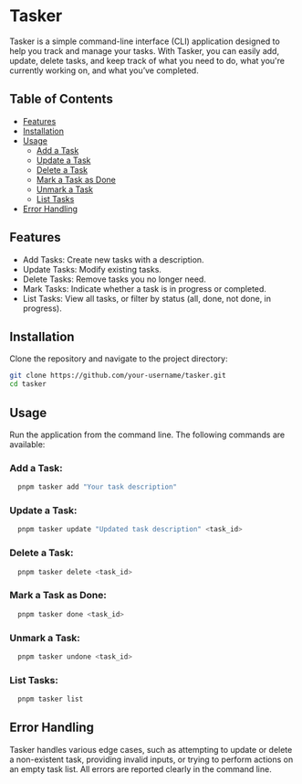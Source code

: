 # Tasker

Tasker is a simple command-line interface (CLI) application designed to help you track and manage your tasks. With Tasker, you can easily add, update, delete tasks, and keep track of what you need to do, what you're currently working on, and what you’ve completed.

## Table of Contents

- [Features](#features)
- [Installation](#installation)
- [Usage](#usage)
  - [Add a Task](#add-a-task)
  - [Update a Task](#update-a-task)
  - [Delete a Task](#delete-a-task)
  - [Mark a Task as Done](#mark-a-task-as-done)
  - [Unmark a Task](#unmark-a-task)
  - [List Tasks](#list-tasks)
- [Error Handling](#error-handling)

## Features

- Add Tasks: Create new tasks with a description.
- Update Tasks: Modify existing tasks.
- Delete Tasks: Remove tasks you no longer need.
- Mark Tasks: Indicate whether a task is in progress or completed.
- List Tasks: View all tasks, or filter by status (all, done, not done, in progress).

## Installation

Clone the repository and navigate to the project directory:

```bash
git clone https://github.com/your-username/tasker.git
cd tasker
```

## Usage

Run the application from the command line. The following commands are available:

### Add a Task:

```bash
  pnpm tasker add "Your task description"
```

### Update a Task:

```bash
  pnpm tasker update "Updated task description" <task_id>
```

### Delete a Task:

```bash
  pnpm tasker delete <task_id>
```

### Mark a Task as Done:

```bash
  pnpm tasker done <task_id>
```

### Unmark a Task:

```bash
  pnpm tasker undone <task_id>
```

### List Tasks:

```bash
  pnpm tasker list
```

## Error Handling

Tasker handles various edge cases, such as attempting to update or delete a non-existent task, providing invalid inputs, or trying to perform actions on an empty task list. All errors are reported clearly in the command line.
